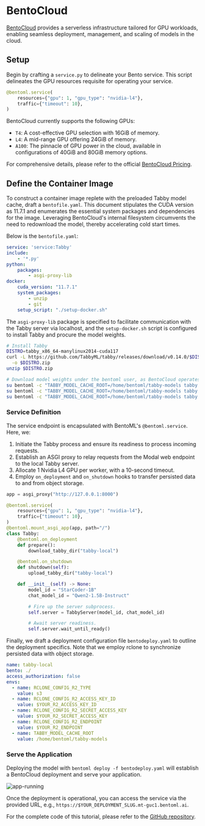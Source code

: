 # BentoCloud

[BentoCloud](https://cloud.bentoml.com/) provides a serverless infrastructure tailored for GPU workloads, enabling seamless deployment, management, and scaling of models in the cloud.

## Setup

Begin by crafting a `service.py` to delineate your Bento service. This script delineates the GPU resources requisite for operating your service.

```python title="service.py"
@bentoml.service(
    resources={"gpu": 1, "gpu_type": "nvidia-l4"},
    traffic={"timeout": 10},
)
```

BentoCloud currently supports the following GPUs:

- `T4`: A cost-effective GPU selection with 16GiB of memory.
- `L4`: A mid-range GPU offering 24GiB of memory.
- `A100`: The pinnacle of GPU power in the cloud, available in configurations of 40GiB and 80GiB memory options.

For comprehensive details, please refer to the official [BentoCloud Pricing](https://www.bentoml.com/pricing).

## Define the Container Image

To construct a container image replete with the preloaded Tabby model cache, draft a `bentofile.yaml`. This document stipulates the CUDA version as 11.7.1 and enumerates the essential system packages and dependencies for the image. Leveraging BentoCloud's internal filesystem circumvents the need to redownload the model, thereby accelerating cold start times.

Below is the `bentofile.yaml`:

```yaml title="bentofile.yaml"
service: 'service:Tabby'
include:
    - '*.py'
python:
    packages:
        - asgi-proxy-lib 
docker:
    cuda_version: "11.7.1"
    system_packages:
        - unzip
        - git
    setup_script: "./setup-docker.sh"
```

The `asgi-proxy-lib` package is specified to facilitate communication with the Tabby server via localhost, and the `setup-docker.sh` script is configured to install Tabby and procure the model weights.

```bash title="setup-docker.sh"
# Install Tabby
DISTRO=tabby_x86_64-manylinux2014-cuda117
curl -L https://github.com/TabbyML/tabby/releases/download/v0.14.0/$DISTRO.zip \
  -o $DISTRO.zip
unzip $DISTRO.zip

# Download model weights under the bentoml user, as BentoCloud operates under this user.
su bentoml -c "TABBY_MODEL_CACHE_ROOT=/home/bentoml/tabby-models tabby download --model StarCoder-1B"
su bentoml -c "TABBY_MODEL_CACHE_ROOT=/home/bentoml/tabby-models tabby download --model Qwen2-1.5B-Instruct"
su bentoml -c "TABBY_MODEL_CACHE_ROOT=/home/bentoml/tabby-models tabby download --model Nomic-Embed-Text"
```

### Service Definition

The service endpoint is encapsulated with BentoML's `@bentoml.service`. Here, we:

1. Initiate the Tabby process and ensure its readiness to process incoming requests.
2. Establish an ASGI proxy to relay requests from the Modal web endpoint to the local Tabby server.
3. Allocate 1 Nvidia L4 GPU per worker, with a 10-second timeout.
4. Employ `on_deployment` and `on_shutdown` hooks to transfer persisted data to and from object storage.

```python title="service.py"
app = asgi_proxy("http://127.0.0.1:8000")

@bentoml.service(
    resources={"gpu": 1, "gpu_type": "nvidia-l4"},
    traffic={"timeout": 10},
)
@bentoml.mount_asgi_app(app, path="/")
class Tabby:
    @bentoml.on_deployment
    def prepare():
        download_tabby_dir("tabby-local")

    @bentoml.on_shutdown
    def shutdown(self):
        upload_tabby_dir("tabby-local")

    def __init__(self) -> None:
        model_id = "StarCoder-1B"
        chat_model_id = "Qwen2-1.5B-Instruct"

        # Fire up the server subprocess.
        self.server = TabbyServer(model_id, chat_model_id)

        # Await server readiness.
        self.server.wait_until_ready()
```

Finally, we draft a deployment configuration file `bentodeploy.yaml` to outline the deployment specifics. Note that we employ rclone to synchronize persisted data with object storage.

```yaml title="bentodeploy.yaml"
name: tabby-local
bento: ./
access_authorization: false
envs:
  - name: RCLONE_CONFIG_R2_TYPE
    value: s3
  - name: RCLONE_CONFIG_R2_ACCESS_KEY_ID
    value: $YOUR_R2_ACCESS_KEY_ID
  - name: RCLONE_CONFIG_R2_SECRET_ACCESS_KEY
    value: $YOUR_R2_SECRET_ACCESS_KEY
  - name: RCLONE_CONFIG_R2_ENDPOINT
    value: $YOUR_R2_ENDPOINT
  - name: TABBY_MODEL_CACHE_ROOT
    value: /home/bentoml/tabby-models
```

### Serve the Application

Deploying the model with `bentoml deploy -f bentodeploy.yaml` will establish a BentoCloud deployment and serve your application.

![app-running](./app-running.png)

Once the deployment is operational, you can access the service via the provided URL, e.g., `https://$YOUR_DEPLOYMENT_SLUG.mt-guc1.bentoml.ai`.

For the complete code of this tutorial, please refer to the [GitHub repository](https://github.com/TabbyML/tabby/tree/main/website/docs/quick-start/installation/bentoml).